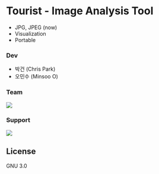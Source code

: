 # Tourist - Image Analysis Tool


  - JPG, JPEG (now)
  - Visualization
  - Portable

### Dev
   - 박건 (Chris Park)
   - 오민수 (Minsoo O)

### Team

[![](https://scontent-icn1-1.xx.fbcdn.net/v/t1.0-1/c73.0.200.200/p200x200/1972253_1489750137968167_6991367922388166374_n.png?oh=d7f8ff37e04fc11e9c54764833a661c6&oe=5983478E)](https://www.facebook.com/exploitforme)
  
### Support

[![](https://lookaside.fbsbx.com/file/NAVERD2%EB%A1%9C%EA%B3%A0.png?token=AWw42e7YLGEntVUUnYK8Z8qqW7RKF49GAyor4nW5dkrLhnpIX1Dw2et83TFZ0486BnsIb7FKORGFjwnbhv_xW43PHMh-eDRpzq8DixDxN8COLxK5ObRKFIllbT3HuXdPqny4IdaxqGprdO-y3jQC6ecT8ydGBocXbhwzXRGsJABAMzJMvbYmInbM8UARn22QdS0?oh=d7f8ff37e04fc11e9c54764833a661c6&oe=5983478E)](https://www.facebook.com/naverd2)



License
----

GNU 3.0
